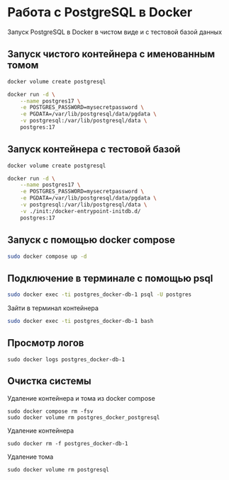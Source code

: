 # Работа с PostgreSQL в Docker

Запуск PostgreSQL в Docker в чистом виде и с тестовой базой данных

## Запуск чистого контейнера с именованным томом

```bash
docker volume create postgresql

docker run -d \
	--name postgres17 \
	-e POSTGRES_PASSWORD=mysecretpassword \
	-e PGDATA=/var/lib/postgresql/data/pgdata \
	-v postgresql:/var/lib/postgresql/data \
	postgres:17
```

## Запуск контейнера с тестовой базой

```bash
docker volume create postgresql

docker run -d \
	--name postgres17 \
	-e POSTGRES_PASSWORD=mysecretpassword \
	-e PGDATA=/var/lib/postgresql/data/pgdata \
	-v postgresql:/var/lib/postgresql/data \
	-v ./init:/docker-entrypoint-initdb.d/
	postgres:17
```

## Запуск с помощью docker compose

```bash
sudo docker compose up -d
```

## Подключение в терминале с помощью psql

```bash
sudo docker exec -ti postgres_docker-db-1 psql -U postgres
```

Зайти в терминал контейнера

```bash
sudo docker exec -ti postgres_docker-db-1 bash
```

## Просмотр логов

```
sudo docker logs postgres_docker-db-1
```

## Очистка системы

Удаление контейнера и тома из docker compose
```
sudo docker compose rm -fsv
sudo docker volume rm postgres_docker_postgresql
```
Удаление контейнера

```
sudo docker rm -f postgres_docker-db-1

```

Удаление тома

```
sudo docker volume rm postgresql

```